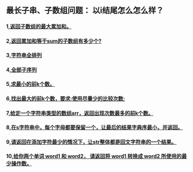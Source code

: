 ## 最长子串、子数组问题： 以i结尾怎么怎么样？

#### 1,[返回子数组的最大累加和。](https://github.com/sihaihou/algorithm/tree/master/src/com/reyco/algorithm/string/array2/Test1.java)
#### 2,[返回累加和等于sum的子数组有多少个?](https://github.com/sihaihou/algorithm/tree/master/src/com/reyco/algorithm/string/array2/Test2.java)
#### 3,[字符串全排列](https://github.com/sihaihou/algorithm/tree/master/src/com/reyco/algorithm/string/array2/Test3.java)
#### 4,[全部子序列](https://github.com/sihaihou/algorithm/tree/master/src/com/reyco/algorithm/string/array2/Test4.java)
#### 5,[求最小的前k个数。](https://github.com/sihaihou/algorithm/tree/master/src/com/reyco/algorithm/string/array2/Test5.java)
#### 6,[找出最大的前k个数，要求:使用尽量少的比较次数;](https://github.com/sihaihou/algorithm/tree/master/src/com/reyco/algorithm/string/array2/Test6.java)
#### 7,[给定一个字符串类型的数组arr，返回出现次数最多的前k个数。](https://github.com/sihaihou/algorithm/tree/master/src/com/reyco/algorithm/string/array2/Test7.java)
#### 8,[在s字符串中，每个字母都要保留一个，让最后的结果字典序最小，并返回。](https://github.com/sihaihou/algorithm/tree/master/src/com/reyco/algorithm/string/array2/Test8.java)
#### 9,[请返回在添加字符最少的情况下，让str整体都是回文字符串的一个结果。](https://github.com/sihaihou/algorithm/tree/master/src/com/reyco/algorithm/string/array2/Test9.java)
#### 10,[给你两个单词 word1 和 word2， 请返回将 word1 转换成 word2 所使用的最少操作数。](https://github.com/sihaihou/algorithm/tree/master/src/com/reyco/algorithm/string/array2/Test10.java)
